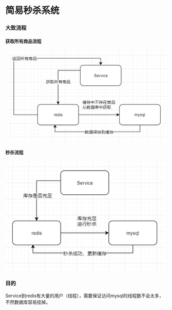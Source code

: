 # 简易秒杀系统

### 大致流程

#### 获取所有商品流程

![获取商品流程](获取商品流程.png)

#### 

#### 秒杀流程

![秒杀流程](秒杀流程.png)



### 目的

Service到redis有大量的用户（线程），需要保证访问mysql的线程数不会太多，不然数据库容易挂掉。

